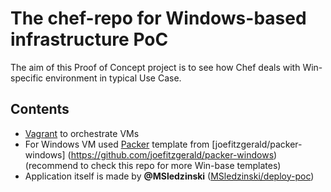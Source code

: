 The chef-repo for Windows-based infrastructure PoC
===================================================

The aim of this Proof of Concept project is to see how Chef deals with Win-specific environment in typical Use Case.

Contents
---------
* [Vagrant](https://www.vagrantup.com/) to orchestrate VMs
* For Windows VM used [Packer](https://packer.io/) template from [joefitzgerald/packer-windows] (https://github.com/joefitzgerald/packer-windows) (recommend to check this repo for more Win-base templates)
* Application itself is made by **@MSledzinski** ([MSledzinski/deploy-poc](https://github.com/MSledzinski/deploy-poc))

